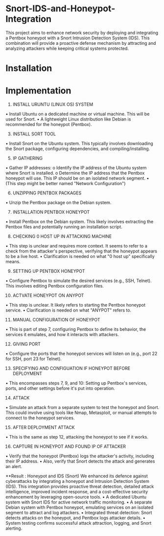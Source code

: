 # Snort-IDS-and-Honeypot-Integration
This project aims to enhance network security by deploying and integrating a Pentbox honeypot with a Snort Intrusion Detection System (IDS). This combination will provide a proactive defense mechanism by attracting and analyzing attackers while keeping critical systems protected.

# Installation


# Implementation
1. INSTALL URUNTU (LINUX OS) SYSTEM
   
•	Install Ubuntu on a dedicated machine or virtual machine. This will be used for Snort.
•	A lightweight Linux distribution like Debian is recommended for the honeypot (Pentbox).

3. INSTALL SORT TOOL
   
• Install Snort on the Ubuntu system. This typically involves downloading the Snort package, configuring dependencies, and compiling/installing.
  
5. IP GATHERING
   
•	Gather IP addresses:
o	Identify the IP address of the Ubuntu system where Snort is installed.
o	Determine the IP address that the Pentbox honeypot will use. This IP should be on an isolated network segment.
•	(This step might be better named "Network Configuration")

6. UNZIPPING PENTBOX PACKAGES

•	Unzip the Pentbox package on the Debian system.


7. INSTALLATION PENTBOX HONEYPOT

•	Install Pentbox on the Debian system. This likely involves extracting the Pentbox files and potentially running an installation script.
 
8. CHECKING 0 HOST UP IN ATTACKING MACHINE

•	This step is unclear and requires more context. It seems to refer to a check from the attacker's perspective, verifying that the honeypot appears to be a live host.
•	Clarification is needed on what "0 host up" specifically means.

 
9. SETTING UP  PENTBOX HONEYPOT

•	Configure Pentbox to simulate the desired services (e.g., SSH, Telnet). This involves editing Pentbox configuration files.


10. ACTVATE HONEYPOT ON ANYPOT

•	This step is unclear. It likely refers to starting the Pentbox honeypot service.
•	Clarification is needed on what "ANYPOT" refers to.

 
11. MANUAL CONFIGURATION OF HONEYPOT 

•	This is part of step 7, configuring Pentbox to define its behavior, the services it emulates, and how it interacts with attackers.
 

12. GIVING PORT 

•	Configure the ports that the honeypot services will listen on (e.g., port 22 for SSH, port 23 for Telnet).

 
13. SPECIFYING AND CONFIGUATION IF HONEYPOT BEFORE DEPLOYMENT 

•	This encompasses steps 7, 9, and 10: Setting up Pentbox's services, ports, and other settings before it's put into operation.
 
14. ATTACK

•	Simulate an attack from a separate system to test the honeypot and Snort. This could involve using tools like Nmap, Metasploit, or manual attempts to connect to the honeypot services.

15. AFTER DEPLOYMENT ATTACK

•	This is the same as step 12, attacking the honeypot to see if it works.

16. CAPTURE IN HONEYPOT AND FOUND IP OF ATTACKER

•	Verify that the honeypot (Pentbox) logs the attacker's activity, including their IP address.
•	Also, verify that Snort detects the attack and generates an alert.

 
**Result : Honeypot and IDS (Snort)
We enhanced its defence against cyberattacks by integrating a honeypot and Intrusion Detection System (IDS). This integration provides proactive threat detection, detailed attack intelligence, improved incident response, and a cost-effective security enhancement by leveraging open-source tools.
•	A dedicated Ubuntu system with Snort IDS for active network traffic monitoring.
•	A separate Debian system with Pentbox honeypot, emulating services on an isolated segment to attract and log attackers.
•	Integrated threat detection: Snort detects attacks on the honeypot, and Pentbox logs attacker details.
•	System testing confirms successful attack attraction, logging, and Snort alerting.


